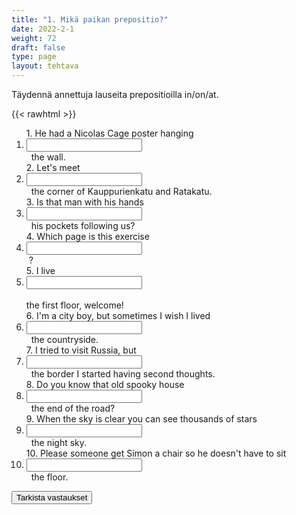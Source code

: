 ```yaml
---
title: "1. Mikä paikan prepositio?"
date: 2022-2-1
weight: 72
draft: false
type: page
layout: tehtava
---
```


Täydennä annettuja lauseita prepositioilla in/on/at. 

{{< rawhtml >}}
<div class="tehtava">
<form autocomplete="off">
  <ol>
  
<section>
1. He had a Nicolas Cage poster hanging &nbsp;<li><input id="q1" type="text"/><span></span></li>&nbsp; the wall.
</section>
<section>
2. Let's meet &nbsp;<li><input id="q2" type="text"/><span></span></li>&nbsp; the corner of Kauppurienkatu and Ratakatu.
</section>
<section>
3. Is that man with his hands &nbsp;<li><input id="q3" type="text"/><span></span></li>&nbsp; his pockets following us?
</section>
<section>
4. Which page is this exercise &nbsp;<li><input id="q4" type="text"/><span></span></li>&nbsp;?
</section>
<section>
5. I live &nbsp;<li><input id="q5" type="text"/><span></span></li>&nbsp;
</section> the first floor, welcome!
<section>
6. I'm a city boy, but sometimes I wish I lived &nbsp;<li><input id="q6" type="text"/><span></span></li>&nbsp; the countryside. 
</section>
<section>
7. I tried to visit Russia, but &nbsp;<li><input id="q7" type="text"/><span></span></li>&nbsp; the border I started having second thoughts. 
</section>
<section>
8. Do you know that old spooky house &nbsp;<li><input id="q8" type="text"/><span></span></li>&nbsp; the end of the road?
</section>
<section>
9. When the sky is clear you can see thousands of stars &nbsp;<li><input id="q9" type="text"/><span></span></li>&nbsp; the night sky.
</section>
<section>
10. Please someone get Simon a chair so he doesn't have to sit &nbsp;<li><input id="q10" type="text"/><span></span></li>&nbsp; the floor. 
</section> </ol>
  
 <link rel="stylesheet" type="text/css" href="/css/kirjoita1.css"/>

<div id="buttonWrapper">
   <input type="submit" id="submit" value="Tarkista vastaukset" />
   </div>
</form>

</div>


<script>
var answers = {
  "q1": ["on"],
  "q2": ["at"],
  "q3": ["in"],
  "q4": ["on"],
  "q5": ["on"],
  "q6": ["in"],
  "q7": ["at"],
  "q8": ["at"],
  "q9": ["in"],
  "q10": ["on"],
};

function markAnswers() {
  $("input[type='text']").each(function() {
    console.log($.inArray(this.value, answers[this.id]));
    if ($.inArray(this.value.toLowerCase().trim(), answers[this.id]) === -1) {
      $(this).parent()[0].setAttribute("class", "vaarin");
    } else {
      $(this).parent()[0].setAttribute("class", "oikein");
    }
  })
}

$("form").on("submit", function(e) {
  e.preventDefault();
  markAnswers();
});

const input = document.querySelector('.tehtava input');
const span = document.querySelector('.tehtava span');

document.querySelectorAll("input").forEach(elem => elem.addEventListener('input', function (event) {
    span.innerHTML = this.value.replace(/\s/g, '&nbsp;');
    this.style.width = span.offsetWidth + 'px';
}));

</script>
</rawhtml>